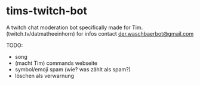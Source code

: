 # tims-twitch-bot

A twitch chat moderation bot specifically made for Tim. (twitch.tv/datmatheeinhorn)
for infos contact der.waschbaerbot@gmail.com

TODO:

-   song
-   (macht Tim) commands webseite
-   symbol/emoji spam (wie? was zählt als spam?)
-   löschen als verwarnung
